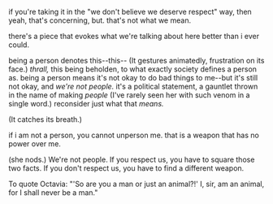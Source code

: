 if you're taking it in the "we don't believe we deserve respect" way, then yeah, that's concerning, but. that's not what we mean.

there's a piece that evokes what we're talking about here better than i ever could.

being a person denotes this--this-- (It gestures animatedly, frustration on its face.) _thrall,_ this being beholden, to what exactly society defines a person as. being a person means it's not okay to do bad things to me--but it's still not okay, and _we're not people._ it's a political statement, a gauntlet thrown in the name of making _people_ (I've rarely seen her with such venom in a single word.) reconsider just what that _means._ 

(It catches its breath.)

if i am not a person, you cannot unperson me. that is a weapon that has no power over me.

(she nods.) We're not people. If you respect us, you have to square those two facts. If you don't respect us, you have to find a different weapon.

To quote Octavia: "'So are you a man or just an animal?!' I, sir, am an animal, for I shall never be a man." 